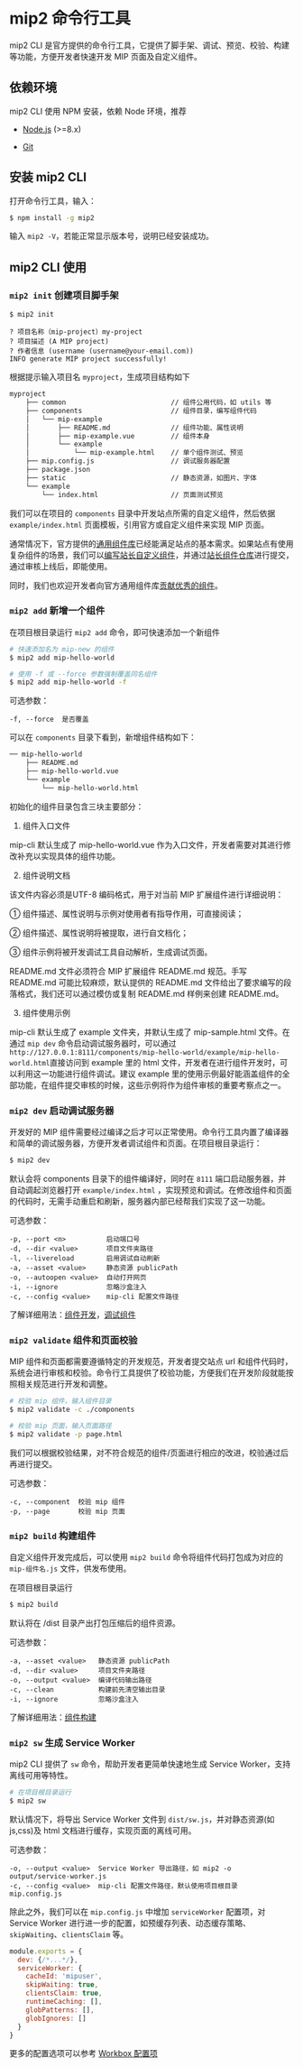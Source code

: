 # mip2 命令行工具

mip2 CLI 是官方提供的命令行工具，它提供了脚手架、调试、预览、校验、构建等功能，方便开发者快速开发 MIP 页面及自定义组件。

## 依赖环境

mip2 CLI 使用 NPM 安装，依赖 Node 环境，推荐

- [Node.js](https://nodejs.org/) (>=8.x)

- [Git](https://git-scm.com/)

## 安装 mip2 CLI

打开命令行工具，输入：

``` bash
$ npm install -g mip2
```

输入 `mip2 -V`，若能正常显示版本号，说明已经安装成功。

## mip2 CLI 使用

### `mip2 init` 创建项目脚手架

```shell
$ mip2 init

? 项目名称（mip-project）my-project
? 项目描述 (A MIP project)
? 作者信息 (username (username@your-email.com))
INFO generate MIP project successfully!
```

根据提示输入项目名 `myproject`，生成项目结构如下

```bash
myproject
    ├── common                          // 组件公用代码，如 utils 等
    ├── components                      // 组件目录，编写组件代码
    │   └── mip-example
    │       ├── README.md               // 组件功能、属性说明
    │       ├── mip-example.vue         // 组件本身
    │       └── example
    │           └── mip-example.html    // 单个组件测试、预览
    ├── mip.config.js                   // 调试服务器配置
    ├── package.json
    ├── static                          // 静态资源，如图片、字体
    └── example
        └── index.html                  // 页面测试预览
```

我们可以在项目的 `components` 目录中开发站点所需的自定义组件，然后依据 `example/index.html` 页面模板，引用官方或自定义组件来实现 MIP 页面。

通常情况下，官方提供的[通用组件库](https://github.com/mipengine/mip2-extensions)已经能满足站点的基本需求。如果站点有使用复杂组件的场景，我们可以[编写站长自定义组件](./contribute-to-site-extensions-repo.md)，并通过[站长组件仓库](https://github.com/mipengine/mip2-extensions-platform)进行提交，通过审核上线后，即能使用。

同时，我们也欢迎开发者向官方通用组件库[贡献优秀的组件](./contribute-to-official-repo.md)。

### `mip2 add` 新增一个组件

在项目根目录运行 `mip2 add` 命令，即可快速添加一个新组件

```bash
# 快速添加名为 mip-new 的组件
$ mip2 add mip-hello-world

# 使用 -f 或 --force 参数强制覆盖同名组件
$ mip2 add mip-hello-world -f
```

可选参数：

```
-f, --force  是否覆盖
```

可以在 `components` 目录下看到，新增组件结构如下：

```bash
── mip-hello-world
    ├── README.md
    ├── mip-hello-world.vue
    └── example
        └── mip-hello-world.html
```

初始化的组件目录包含三块主要部分：

1. 组件入口文件

mip-cli 默认生成了 mip-hello-world.vue 作为入口文件，开发者需要对其进行修改补充以实现具体的组件功能。

2. 组件说明文档

该文件内容必须是UTF-8 编码格式，用于对当前 MIP 扩展组件进行详细说明：

① 组件描述、属性说明与示例对使用者有指导作用，可直接阅读；

② 组件描述、属性说明将被提取，进行自文档化；

③ 组件示例将被开发调试工具自动解析，生成调试页面。

README.md 文件必须符合 MIP 扩展组件 README.md 规范。手写README.md 可能比较麻烦，默认提供的 README.md 文件给出了要求编写的段落格式，我们还可以通过模仿或复制 README.md 样例来创建 README.md。

3. 组件使用示例

mip-cli 默认生成了 example 文件夹，并默认生成了 mip-sample.html 文件。在通过 `mip dev` 命令启动调试服务器时，可以通过`http://127.0.0.1:8111/components/mip-hello-world/example/mip-hello-world.html`直接访问到 example 里的 html 文件，开发者在进行组件开发时，可以利用这一功能进行组件调试。建议 example 里的使用示例最好能涵盖组件的全部功能，在组件提交审核的时候，这些示例将作为组件审核的重要考察点之一。

### `mip2 dev` 启动调试服务器

开发好的 MIP 组件需要经过编译之后才可以正常使用。命令行工具内置了编译器和简单的调试服务器，方便开发者调试组件和页面。在项目根目录运行：

```bash
$ mip2 dev
```

默认会将 components 目录下的组件编译好，同时在 `8111` 端口启动服务器，并自动调起浏览器打开 `example/index.html` ，实现预览和调试。在修改组件和页面的代码时，无需手动重启和刷新，服务器内部已经帮我们实现了这一功能。

可选参数：

```
-p, --port <n>          启动端口号
-d, --dir <value>       项目文件夹路径
-l, --livereload        启用调试自动刷新
-a, --asset <value>     静态资源 publicPath
-o, --autoopen <value>  自动打开网页
-i, --ignore            忽略沙盒注入
-c, --config <value>    mip-cli 配置文件路径
```

了解详细用法：[组件开发](./04-component-development.md)，[调试组件](./05-component-testing.md)

### `mip2 validate` 组件和页面校验

MIP 组件和页面都需要遵循特定的开发规范，开发者提交站点 url 和组件代码时，系统会进行审核和校验。命令行工具提供了校验功能，方便我们在开发阶段就能按照相关规范进行开发和调整。

```bash
# 校验 mip 组件，输入组件目录
$ mip2 validate -c ./components

# 校验 mip 页面，输入页面路径
$ mip2 validate -p page.html
```

我们可以根据校验结果，对不符合规范的组件/页面进行相应的改进，校验通过后再进行提交。

可选参数：

```
-c, --component  校验 mip 组件
-p, --page       校验 mip 页面
```

### `mip2 build` 构建组件

自定义组件开发完成后，可以使用 `mip2 build` 命令将组件代码打包成为对应的 `mip-组件名.js` 文件，供发布使用。

在项目根目录运行

```bash
$ mip2 build
```

默认将在 /dist 目录产出打包压缩后的组件资源。

可选参数：

```
-a, --asset <value>   静态资源 publicPath
-d, --dir <value>     项目文件夹路径
-o, --output <value>  编译代码输出路径
-c, --clean           构建前先清空输出目录
-i, --ignore          忽略沙盒注入
```

了解详细用法：[组件构建](./06-component-deploy.md)

### `mip2 sw` 生成 Service Worker

mip2 CLI 提供了 `sw` 命令，帮助开发者更简单快速地生成 Service Worker，支持离线可用等特性。

``` bash
# 在项目根目录运行
$ mip2 sw
```

默认情况下，将导出 Service Worker 文件到 `dist/sw.js`，并对静态资源(如 js,css)及 html 文档进行缓存，实现页面的离线可用。

可选参数：

```
-o, --output <value>  Service Worker 导出路径，如 mip2 -o output/service-worker.js
-c, --config <value>  mip-cli 配置文件路径，默认使用项目根目录 mip.config.js
```

除此之外，我们可以在 `mip.config.js` 中增加 `serviceWorker` 配置项，对 Service Worker 进行进一步的配置，如预缓存列表、动态缓存策略、`skipWaiting`、`clientsClaim` 等。

``` javascript
module.exports = {
  dev: {/*...*/},
  serviceWorker: {
    cacheId: 'mipuser',
    skipWaiting: true,
    clientsClaim: true,
    runtimeCaching: [],
    globPatterns: [],
    globIgnores: []
  }
}
```

更多的配置选项可以参考 [Workbox 配置项](https://developers.google.com/web/tools/workbox/modules/workbox-build#generateswstring_mode)
